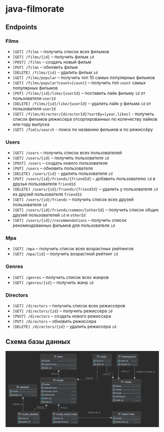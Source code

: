 # java-filmorate

## Endpoints

### Films
- `[GET] /films` – получить список всех фильмов
- `[GET] /films/{id}` – получить фильм `id`
- `[POST] /films` – создать новый фильм
- `[PUT] /films` – обновить фильм
- `[DELETE] /films/{id}` - удалить фильм `id`
- `[GET] /films/popular` – получить топ 10 самых популярных фильмов
- `[GET] /films/popular?count={count}` – получить топ `count` самых популярных фильмов
- `[PUT] /films/{id}/like/{userId}` – поставить лайк фильму `id` от пользователя `userId`
- `[DELETE] /films/{id}/like/{userId}` – удалить лайк у фильма `id` от пользователя `userId`
- `[GET] /films/director/{directorId}?sortBy=[year,likes]` - получить список фильмов режиссера отсортированных 
по количеству лайков или году выпуска
- `[GET] /fimls/search` -  поиск по названию фильмов и по режиссёру

### Users
- `[GET] /users` – получить список всех пользователей
- `[GET] /users/{id}` – получить пользователя `id`
- `[POST] /users` – создать нового пользователя
- `[PUT] /users` – обновить пользователя
- `[DELETE] /users/{id}` - удалить пользователя `id`
- `[PUT] /users/{id}/friends/{friendId}` – добавить пользователю `id` в друзья пользователя `friendId`
- `[DELETE] /users/{id}/friends/{friendId}` – удалить у пользователя `id` из друзей пользователя `friendId`
- `[GET] /users/{id}/friends` – получить список всех друзей пользователя `id`
- `[GET] /users/{id}/friends/common/{otherId}` – получить список общих друзей пользователей `id` и `otherId`
- `[GET] /users/{id}//recommendations` – получить список рекомендованных фильмов для пользователя `id`

### Mpa
- `[GET] /mpa` – получить список всех возрастных рейтингов
- `[GET] /mpa/{id}` – получить возрастной рейтинг `id`

### Genres
- `[GET] /genres` – получить список всех жанров
- `[GET] /genres/{id}` – получить жанр `id`

### Directors
- `[GET] /directors` – получить список всех режиссеров
- `[GET] /directors/{id}` – получить режиссера `id`
- `[POST] /directors` – создать нового режиссера
- `[PUT] /directors` – обновить режиссера
- `[DELETE] /directors/{id}` – удалить режиссера `id`

## Схема базы данных
![](scheme.png)
